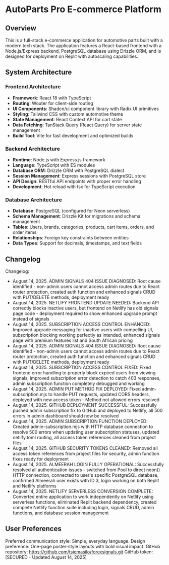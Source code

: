 # AutoParts Pro E-commerce Platform

## Overview

This is a full-stack e-commerce application for automotive parts built with a modern tech stack. The application features a React-based frontend with a Node.js/Express backend, PostgreSQL database using Drizzle ORM, and is designed for deployment on Replit with autoscaling capabilities.

## System Architecture

### Frontend Architecture
- **Framework**: React 18 with TypeScript
- **Routing**: Wouter for client-side routing
- **UI Components**: Shadcn/ui component library with Radix UI primitives
- **Styling**: Tailwind CSS with custom automotive theme
- **State Management**: React Context API for cart state
- **Data Fetching**: TanStack Query (React Query) for server state management
- **Build Tool**: Vite for fast development and optimized builds

### Backend Architecture
- **Runtime**: Node.js with Express.js framework
- **Language**: TypeScript with ES modules
- **Database ORM**: Drizzle ORM with PostgreSQL dialect
- **Session Management**: Express sessions with PostgreSQL store
- **API Design**: RESTful API endpoints with proper error handling
- **Development**: Hot reload with tsx for TypeScript execution

### Database Architecture
- **Database**: PostgreSQL (configured for Neon serverless)
- **Schema Management**: Drizzle Kit for migrations and schema management
- **Tables**: Users, brands, categories, products, cart items, orders, and order items
- **Relationships**: Foreign key constraints between entities
- **Data Types**: Support for decimals, timestamps, and text fields

## Changelog

Changelog:
- August 14, 2025. ADMIN SIGNALS 404 ISSUE DIAGNOSED: Root cause identified - non-admin users cannot access admin routes due to React router protection, created auth function and enhanced signals CRUD with PUT/DELETE methods, deployment ready
- August 14, 2025. NETLIFY FRONTEND UPDATE NEEDED: Backend API correctly blocks inactive users, but frontend on Netlify has old signals page code - deployment required to show enhanced upgrade prompt instead of signals
- August 14, 2025. SUBSCRIPTION ACCESS CONTROL ENHANCED: Improved upgrade messaging for inactive users with compelling UI, subscription blocking working perfectly as intended, enhanced signals page with premium features list and South African pricing
- August 14, 2025. ADMIN SIGNALS 404 ISSUE DIAGNOSED: Root cause identified - non-admin users cannot access admin routes due to React router protection, created auth function and enhanced signals CRUD with PUT/DELETE methods, deployment ready
- August 14, 2025. SUBSCRIPTION ACCESS CONTROL FIXED: Fixed frontend error handling to properly block expired users from viewing signals, improved subscription error detection to catch 403 responses, admin subscription function completely debugged and working
- August 14, 2025. ADMIN PUT METHOD FIX DEPLOYED: Fixed admin-subscription.mjs to handle PUT requests, updated CORS headers, deployed with new access token - Method not allowed errors resolved
- August 14, 2025. GITHUB DEPLOYMENT SUCCESSFUL: Successfully pushed admin subscription fix to GitHub and deployed to Netlify, all 500 errors in admin dashboard should now be resolved
- August 14, 2025. ADMIN SUBSCRIPTION FUNCTION DEPLOYED: Created admin-subscription.mjs with HTTP database connection to resolve 500 errors when updating user subscription statuses, updated netlify.toml routing, all access token references cleaned from project files
- August 14, 2025. GITHUB SECURITY TOKENS CLEANED: Removed all access token references from project files for security, admin function fixes ready for deployment
- August 14, 2025. ALMEERAH LOGIN FULLY OPERATIONAL: Successfully resolved all authentication issues - switched from Pool to direct neon() HTTP connection, connected to user's specific PostgreSQL database, confirmed Almeerah user exists with ID 3, login working on both Replit and Netlify platforms
- August 14, 2025. NETLIFY SERVERLESS CONVERSION COMPLETE: Converted entire application to work independently on Netlify using serverless functions, eliminated Replit backend dependency, created complete Netlify function suite including login, signals CRUD, admin functions, and database session management

## User Preferences

Preferred communication style: Simple, everyday language.
Design preference: One-page poster-style layouts with bold visual impact.
GitHub repository: https://github.com/tsiemasilo/forexsignals.git
GitHub token: [SECURED - Updated August 14, 2025]